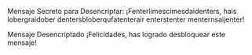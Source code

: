 Mensaje Secreto para Desencriptar:
¡Fenterlimescimesdaidenters, hais lobergraidober dentersbloberqufatenterair enterstenter menternsaijenter!


Mensaje Desencriptado
¡Felicidades, has logrado desbloquear este mensaje!